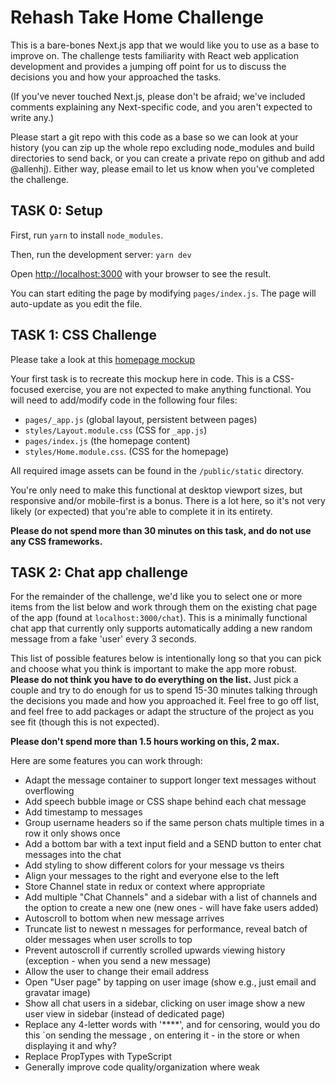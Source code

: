 # Rehash Take Home Challenge

This is a bare-bones Next.js app that we would like you to use as a base to improve on. The challenge tests familiarity with React web application development and provides a jumping off point for us to discuss the decisions you and how your approached the tasks.

(If you've never touched Next.js, please don't be afraid; we've included comments explaining any Next-specific code, and you aren't expected to write any.)

Please start a git repo with this code as a base so we can look at your history (you can zip up the whole repo excluding node_modules and build directories to send back, or you can create a private repo on github and add @allenhj). Either way, please email to let us know when you've completed the challenge.

## TASK 0: Setup

First, run `yarn` to install `node_modules`.

Then, run the development server: `yarn dev`

Open [http://localhost:3000](http://localhost:3000) with your browser to see the result.

You can start editing the page by modifying `pages/index.js`. The page will auto-update as you edit the file.

## TASK 1: CSS Challenge

Please take a look at this [homepage mockup](https://www.figma.com/file/4py3t4WTliZl5nELTvS3Ea/Homepage?node-id=0%3A1)

Your first task is to recreate this mockup here in code. This is a CSS-focused exercise, you are not expected to make anything functional. You will need to add/modify code in the following four files:

- `pages/_app.js` (global layout, persistent between pages)
- `styles/Layout.module.css` (CSS for `_app.js`)
- `pages/index.js` (the homepage content)
- `styles/Home.module.css`. (CSS for the homepage)

All required image assets can be found in the `/public/static` directory.

You're only need to make this functional at desktop viewport sizes, but responsive and/or mobile-first is a bonus. There is a lot here, so it's not very likely (or expected) that you're able to complete it
in its entirety.

**Please do not spend more than 30 minutes on this task, and do not use any CSS frameworks.**

## TASK 2: Chat app challenge

For the remainder of the challenge, we'd like you to select one or more items from the list below and work through them on the existing chat page of the app (found at `localhost:3000/chat`). This is a minimally functional chat app that currently only supports automatically adding a new random message from a fake 'user' every 3 seconds.

This list of possible features below is intentionally long so that you can pick and choose what you think is important to make the app more robust. **Please do not think you have to do everything on the list.** Just pick a couple and try to do enough for us to spend 15-30 minutes talking through the decisions you made and how you approached it. Feel free to go off list, and feel free to add packages or adapt the structure of the project as you see fit (though this is not expected).

**Please don't spend more than 1.5 hours working on this, 2 max.**

Here are some features you can work through:

- Adapt the message container to support longer text messages without overflowing
- Add speech bubble image or CSS shape behind each chat message
- Add timestamp to messages
- Group username headers so if the same person chats multiple times in a row it only shows once
- Add a bottom bar with a text input field and a SEND button to enter chat messages into the chat
- Add styling to show different colors for your message vs theirs
- Align your messages to the right and everyone else to the left
- Store Channel state in redux or context where appropriate
- Add multiple "Chat Channels" and a sidebar with a list of channels and the option to create a new one (new ones - will have fake users added)
- Autoscroll to bottom when new message arrives
- Truncate list to newest n messages for performance, reveal batch of older messages when user scrolls to top
- Prevent autoscroll if currently scrolled upwards viewing history (exception - when you send a new message)
- Allow the user to change their email address
- Open "User page" by tapping on user image (show e.g., just email and gravatar image)
- Show all chat users in a sidebar, clicking on user image show a new user view in sidebar (instead of dedicated page)
- Replace any 4-letter words with '****', and for censoring, would you do this `on sending the message , on entering it - in the store or when displaying it and why?
- Replace PropTypes with TypeScript
- Generally improve code quality/organization where weak
